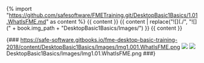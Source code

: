 {% import "https://github.com/safesoftware/FMETraining.git/DesktopBasic1Basics/1.01.WhatIsFME.md" as content %}
{{ content }}
{{ content | replace("![](./", "![](" + book.img_path + "DesktopBasic1Basics/Images/") }}
{{ content }}

{###
https://safe-software.gitbooks.io/fme-desktop-basic-training-2018/content/DesktopBasic1Basics/Images/Img1.001.WhatIsFME.png
![](./DesktopBasic1Basics/Images/Img1.001.WhatIsFME.png)
![](https://github.com/safesoftware/FMETraining/blob/master/DesktopBasic1Basics/Images/Img1.001.WhatIsFME.png)
DesktopBasic1Basics/Images/Img1.01.WhatIsFME.png
###}
